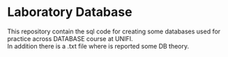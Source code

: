 # Laboratory Database 

This repository contain the sql code for creating some databases used for practice across DATABASE course at UNIFI.  
In addition there is a .txt file where is reported some DB theory.
